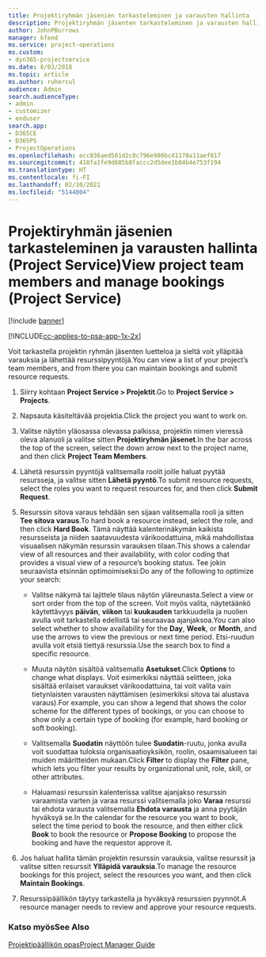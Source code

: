```yaml
---
title: Projektiryhmän jäsenien tarkasteleminen ja varausten hallinta
description: Projektiryhmän jäsenten tarkasteleminen ja varausten hallinta Project Servicessä
author: JohnPBurrows
manager: kfend
ms.service: project-operations
ms.custom:
- dyn365-projectservice
ms.date: 8/03/2018
ms.topic: article
ms.author: ruhercul
audience: Admin
search.audienceType:
- admin
- customizer
- enduser
search.app:
- D365CE
- D365PS
- ProjectOperations
ms.openlocfilehash: ecc836aed581d2c8c796e980bc41170a11aef817
ms.sourcegitcommit: 418fa1fe9d605b8faccc2d5dee1b04b4e753f194
ms.translationtype: HT
ms.contentlocale: fi-FI
ms.lasthandoff: 02/10/2021
ms.locfileid: "5144004"
---
```

# <a name="view-project-team-members-and-manage-bookings-project-service"></a><span data-ttu-id="1747c-103">Projektiryhmän jäsenien tarkasteleminen ja varausten hallinta (Project Service)</span><span class="sxs-lookup"><span data-stu-id="1747c-103">View project team members and manage bookings (Project Service)</span></span>

[!include [banner](../includes/psa-now-project-operations.md)]

[!INCLUDE[cc-applies-to-psa-app-1x-2x](../includes/cc-applies-to-psa-app-1x-2x.md)]

<span data-ttu-id="1747c-104">Voit tarkastella projektin ryhmän jäsenten luetteloa ja sieltä voit ylläpitää varauksia ja lähettää resurssipyyntöjä.</span><span class="sxs-lookup"><span data-stu-id="1747c-104">You can view a list of your project’s team members, and from there you can maintain bookings and submit resource requests.</span></span>  
  
1.  <span data-ttu-id="1747c-105">Siirry kohtaan **Project Service > Projektit**.</span><span class="sxs-lookup"><span data-stu-id="1747c-105">Go to **Project Service > Projects**.</span></span>  
  
2.  <span data-ttu-id="1747c-106">Napsauta käsiteltävää projektia.</span><span class="sxs-lookup"><span data-stu-id="1747c-106">Click the project you want to work on.</span></span>  
  
3.  <span data-ttu-id="1747c-107">Valitse näytön yläosassa olevassa palkissa, projektin nimen vieressä oleva alanuoli ja valitse sitten **Projektiryhmän jäsenet**.</span><span class="sxs-lookup"><span data-stu-id="1747c-107">In the bar across the top of the screen, select the down arrow next to the project name, and then click **Project Team Members**.</span></span>  
  
4.  <span data-ttu-id="1747c-108">Lähetä resurssin pyyntöjä valitsemalla roolit joille haluat pyytää resursseja, ja valitse sitten **Lähetä pyyntö**.</span><span class="sxs-lookup"><span data-stu-id="1747c-108">To submit resource requests, select the roles you want to request resources for, and then click **Submit Request**.</span></span>  
  
5.  <span data-ttu-id="1747c-109">Resurssin sitova varaus tehdään sen sijaan valitsemalla rooli ja sitten **Tee sitova varaus**.</span><span class="sxs-lookup"><span data-stu-id="1747c-109">To hard book a resource instead, select the role, and then click **Hard Book**.</span></span> <span data-ttu-id="1747c-110">Tämä näyttää kalenterinäkymän kaikista resursseista ja niiden saatavuudesta värikoodattuina, mikä mahdollistaa visuaalisen näkymän resurssin varauksen tilaan.</span><span class="sxs-lookup"><span data-stu-id="1747c-110">This shows a calendar view of all resources and their availability, with color coding that provides a visual view of a resource’s booking status.</span></span> <span data-ttu-id="1747c-111">Tee jokin seuraavista etsinnän optimoimiseksi:</span><span class="sxs-lookup"><span data-stu-id="1747c-111">Do any of the following to optimize your search:</span></span>  
  
    -   <span data-ttu-id="1747c-112">Valitse näkymä tai lajittele tilaus näytön yläreunasta.</span><span class="sxs-lookup"><span data-stu-id="1747c-112">Select a view or sort order from the top of the screen.</span></span> <span data-ttu-id="1747c-113">Voit myös valita, näytetäänkö käytettävyys **päivän**, **viikon** tai **kuukauden** tarkkuudella ja nuolien avulla voit tarkastella edellistä tai seuraavaa ajanjaksoa.</span><span class="sxs-lookup"><span data-stu-id="1747c-113">You can also select whether to show availability for the **Day**, **Week**, or **Month**, and use the arrows to view the previous or next time period.</span></span> <span data-ttu-id="1747c-114">Etsi-ruudun avulla voit etsiä tiettyä resurssia.</span><span class="sxs-lookup"><span data-stu-id="1747c-114">Use the search box to find a specific resource.</span></span>  
  
    -   <span data-ttu-id="1747c-115">Muuta näytön sisältöä valitsemalla **Asetukset**.</span><span class="sxs-lookup"><span data-stu-id="1747c-115">Click **Options** to change what displays.</span></span> <span data-ttu-id="1747c-116">Voit esimerkiksi näyttää selitteen, joka sisältää erilaiset varaukset värikoodattuina, tai voit valita vain tietynlaisten varausten näyttämisen (esimerkiksi sitova tai alustava varaus).</span><span class="sxs-lookup"><span data-stu-id="1747c-116">For example, you can show a legend that shows the color scheme for the different types of bookings, or you can choose to show only a certain type of booking (for example, hard booking or soft booking).</span></span>  
  
    -   <span data-ttu-id="1747c-117">Valitsemalla **Suodatin** näyttöön tulee **Suodatin**-ruutu, jonka avulla voit suodattaa tuloksia organisaatioyksikön, roolin, osaamisalueen tai muiden määritteiden mukaan.</span><span class="sxs-lookup"><span data-stu-id="1747c-117">Click **Filter** to display the **Filter** pane, which lets you filter your results by organizational unit, role, skill, or other attributes.</span></span>  
  
    -   <span data-ttu-id="1747c-118">Haluamasi resurssin kalenterissa valitse ajanjakso resurssin varaamista varten ja varaa resurssi valitsemalla joko **Varaa** resurssi tai ehdota varausta valitsemalla **Ehdota varausta** ja anna pyytäjän hyväksyä se.</span><span class="sxs-lookup"><span data-stu-id="1747c-118">In the calendar for the resource you want to book, select the time period to book the resource, and then either click **Book** to book the resource or **Propose Booking** to propose the booking and have the requestor approve it.</span></span>  
  
6.  <span data-ttu-id="1747c-119">Jos haluat hallita tämän projektin resurssin varauksia, valitse resurssit ja valitse sitten resurssit **Ylläpidä varauksia**.</span><span class="sxs-lookup"><span data-stu-id="1747c-119">To manage the resource bookings for this project, select the resources you want, and then click **Maintain Bookings**.</span></span>  
  
7.  <span data-ttu-id="1747c-120">Resurssipäällikön täytyy tarkastella ja hyväksyä resurssien pyynnöt.</span><span class="sxs-lookup"><span data-stu-id="1747c-120">A resource manager needs to review and approve your resource requests.</span></span>  
  
### <a name="see-also"></a><span data-ttu-id="1747c-121">Katso myös</span><span class="sxs-lookup"><span data-stu-id="1747c-121">See Also</span></span>  
 [<span data-ttu-id="1747c-122">Projektipäällikön opas</span><span class="sxs-lookup"><span data-stu-id="1747c-122">Project Manager Guide</span></span>](../psa/project-manager-guide.md)
